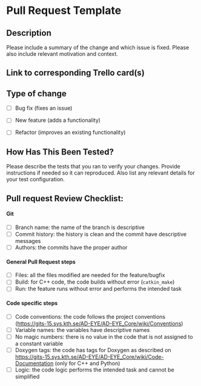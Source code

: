 # Pull Request Template

## Description

Please include a summary of the change and which issue is fixed. Please also include relevant motivation and context.


## Link to corresponding Trello card(s)


## Type of change

- [ ] Bug fix (fixes an issue)
- [ ] New feature (adds a functionality)
- [ ] Refactor (improves an existing functionality)


## How Has This Been Tested?

Please describe the tests that you ran to verify your changes. Provide instructions if needed so it can reproduced.
Also list any relevant details for your test configuration.


## Pull request Review Checklist:

#### Git
- [ ] Branch name: the name of the branch is descriptive
- [ ] Commit history: the history is clean and the commit have descriptive messages
- [ ] Authors: the commits have the proper author

#### General Pull Request steps
- [ ] Files: all the files modified are needed for the feature/bugfix
- [ ] Build: for C++ code, the code builds without error (`catkin_make`)
- [ ] Run: the feature runs without error and performs the intended task

#### Code specific steps
- [ ] Code conventions: the code follows the project conventions (https://gits-15.sys.kth.se/AD-EYE/AD-EYE_Core/wiki/Conventions)
- [ ] Variable names: the variables have descriptive names
- [ ] No magic numbers: there is no value in the code that is not assigned to a constant variable
- [ ] Doxygen tags: the code has tags for Doxygen as described on https://gits-15.sys.kth.se/AD-EYE/AD-EYE_Core/wiki/Code-Documentation (only for C++ and Python)
- [ ] Logic: the code logic performs the intended task and cannot be simplified
